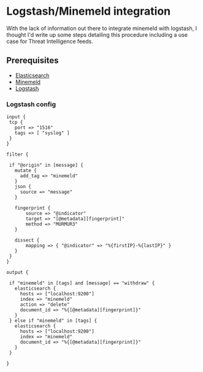 # Logstash/Minemeld integration

With the lack of information out there to integrate minemeld with logstash, I thought I'd write up some steps detailing this procedure including a use case for Threat Intelligence feeds.

## Prerequisites

 - [Elasticsearch](https://www.elastic.co/products/elasticsearch)
 - [Minemeld](https://www.paloaltonetworks.com/products/secure-the-network/subscriptions/minemeld)
 - [Logstash](https://www.elastic.co/products/logstash)
 
 
 ### Logstash config
 ```
 input {
  tcp {
    port => "1516"
    tags => [ "syslog" ]
  }
}

filter {

  if "@origin" in [message] {
    mutate {
      add_tag => "minemeld"
    }
    json {
      source => "message"
    }

    fingerprint {
        source => "@indicator"
        target => "[@metadata][fingerprint]"
        method => "MURMUR3"
    }

    dissect {
        mapping => { "@indicator" => "%{firstIP}-%{lastIP}" }
    }
  }
}

output {

  if "minemeld" in [tags] and [message] == "withdraw" {
    elasticsearch {
      hosts => ["localhost:9200"]
      index => "minemeld"
      action => "delete"
      document_id => "%{[@metadata][fingerprint]}"
    }
  } else if "minemeld" in [tags] {
    elasticsearch {
      hosts => ["localhost:9200"]
      index => "minemeld"
      document_id => "%{[@metadata][fingerprint]}"
    }
  }

}
```
